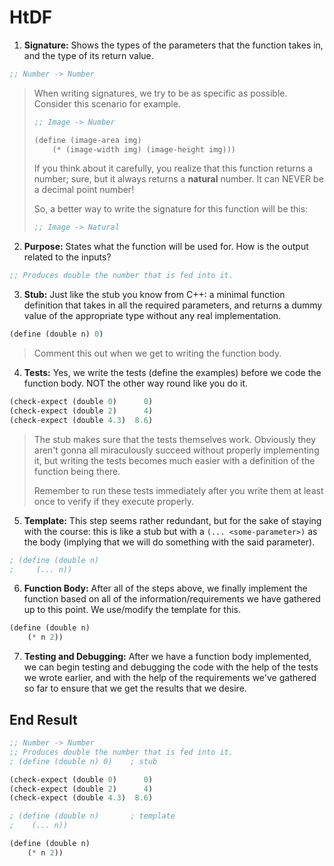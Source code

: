 # HtDF

1. **Signature:** Shows the types of the parameters that the function takes in, and the type of its return value.

```lisp
;; Number -> Number
```

> When writing signatures, we try to be as specific as possible. Consider this scenario for example.
>
> ```lisp
> ;; Image -> Number
>
> (define (image-area img)
>     (* (image-width img) (image-height img)))
> ```
>
> If you think about it carefully, you realize that this function returns a number; sure, but it always returns a **natural** number. It can NEVER be a decimal point number!
>
> So, a better way to write the signature for this function will be this:
> 
> ```lisp
> ;; Image -> Natural
> ```

2. **Purpose:** States what the function will be used for. How is the output related to the inputs?

```lisp
;; Produces double the number that is fed into it.
```

3. **Stub:** Just like the stub you know from C++: a minimal function definition that takes in all the required parameters, and returns a dummy value of the appropriate type without any real implementation.

```lisp
(define (double n) 0)
```

> Comment this out when we get to writing the function body.

4. **Tests:** Yes, we write the tests (define the examples) before we code the function body. NOT the other way round like you do it.

```lisp
(check-expect (double 0)      0)
(check-expect (double 2)      4)
(check-expect (double 4.3)  8.6)
```

> The stub makes sure that the tests themselves work. Obviously they aren't gonna all miraculously succeed without properly implementing it, but writing the tests becomes much easier with a definition of the function being there.
>
> Remember to run these tests immediately after you write them at least once to verify if they execute properly.

5. **Template:** This step seems rather redundant, but for the sake of staying with the course: this is like a stub but with a `(... <some-parameter>)` as the body (implying that we will do something with the said parameter).

```lisp
; (define (double n)
;     (... n))
```

6. **Function Body:** After all of the steps above, we finally implement the function based on all of the information/requirements we have gathered up to this point. We use/modify the template for this.

```lisp
(define (double n)
    (* n 2))
```

7. **Testing and Debugging:** After we have a function body implemented, we can begin testing and debugging the code with the help of the tests we wrote earlier, and with the help of the requirements we've gathered so far to ensure that we get the results that we desire.

## End Result
```lisp
;; Number -> Number
;; Produces double the number that is fed into it.
; (define (double n) 0)    ; stub

(check-expect (double 0)      0)
(check-expect (double 2)      4)
(check-expect (double 4.3)  8.6)

; (define (double n)       ; template
;    (... n))

(define (double n)
    (* n 2))
```